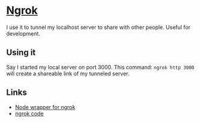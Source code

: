 # [Ngrok](https://ngrok.com/)

I use it to tunnel my localhost server to share with other people. Useful for development.

## Using it

Say I started my local server on port 3000. This command: `ngrok http 3000` will create a shareable link of my tunneled server.

## Links

- [Node wrapper for ngrok](https://github.com/bubenshchykov/ngrok)
- [ngrok code](https://github.com/inconshreveable/ngrok)
